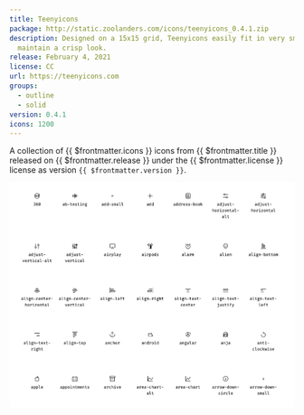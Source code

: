 ```yaml
---
title: Teenyicons
package: http://static.zoolanders.com/icons/teenyicons_0.4.1.zip
description: Designed on a 15x15 grid, Teenyicons easily fit in very small spaces and
  maintain a crisp look.
release: February 4, 2021
license: CC
url: https://teenyicons.com
groups:
  - outline
  - solid
version: 0.4.1
icons: 1200
---
```


<!--@include: ../_partials/intro-collection.md-->

A collection of {{ $frontmatter.icons }} icons from <a :href="$frontmatter.url" target="_blank">{{ $frontmatter.title }}</a> released on {{ $frontmatter.release }} under the {{ $frontmatter.license }} license as version `{{ $frontmatter.version }}`.

![Teenyicons Icon Collection](../assets/collection-teenyicons.webp)

